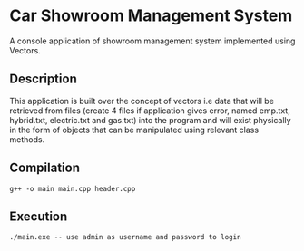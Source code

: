 # Car Showroom Management System
A console application of showroom management system implemented using Vectors. 

## Description
This application is built over the concept of vectors i.e data that will be retrieved from files (create 4 files if application gives error, named emp.txt, hybrid.txt, electric.txt and gas.txt) into the program and will exist physically in the form of objects that can be manipulated using relevant class methods.

## Compilation
```
g++ -o main main.cpp header.cpp
```

## Execution
```
./main.exe -- use admin as username and password to login

```



